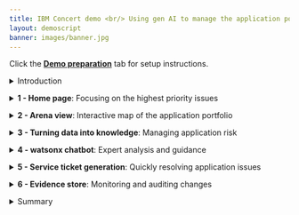 ```yaml
---
title: IBM Concert demo <br/> Using gen AI to manage the application portfolio <br/> <small> <i> Live demo for Sales and Tech Sales </i> </small>
layout: demoscript
banner: images/banner.jpg
---
```


<span id="top"></span>

Click the [**Demo preparation**](demo-preparation) tab for setup instructions.

<details markdown="1">

<summary>Introduction</summary>

Today we’ll explore how IBM Concert assists an operations team with managing a complex application landscape. Concert leverages AI across the entire application portfolio, enabling timely and effective decision-making.

By seamlessly integrating with existing toolsets and automatically discovering relevant data, we’ll see how Concert provides application owners with a holistic view of their applications and dependencies. Then we’ll use Concert’s generative AI capabilities to prioritize issues and provide actionable remediation recommendations to maintain application health and security.

Let’s get started.

<br/>

</details>

<p/>

<details markdown="1">

<summary><strong>1 - Home page</strong>: Focusing on the highest priority issues</summary>

<br/>

| **1.1** | **Examine the application landscape** |
| :--- | :--- |
| **Narration** | The operations manager at Focus Financial manages applications hosted across various environments. The applications team has recently adopted a microservices architecture that has increased complexity, as the applications now span multiple servers and cloud providers. This has introduced new challenges related to security, compliance and change management. |
| **Action** &nbsp; 1.1.1 | Show the **Home** page, which you opened during demo preparation. <br/> <img src="images/1-1-1.png" width="800" /> |
| **Narration** | Upon logging into Concert, the operations manager sees a comprehensive overview of the organization’s application posture. Concert provides comprehensive AI-generated insights that transcend traditional infrastructure silos. <br/><br/> The entire application posture is displayed, highlighting key metrics tied to risk, compliance, cost, networking and other dimensions. Application issues are prioritized based on their impact, ensuring the highest priority issues are addressed quickly. |

**[Go to top](#top)**

<br/><br/>

</details>

<p/>

<details markdown="1">

<summary><strong>2 - Arena view</strong>: Interactive map of the application portfolio</summary>

<br/>

| **2.1** | **Discover application connections and dependencies** |
| :--- | :--- |
| **Action** &nbsp; 2.1.1 | Click **Arena view**. <inline-notification text="Use the zoom controls to fit the view on your screen."></inline-notification> <img src="images/2-1-1.png" width="800" /> |
| **Narration** | The operations team harnesses the power of gen AI as Concert provides an interactive display of the application topology, revealing connections and dependencies. <br/><br/> The ‘Arena view’ provides the operations manager with a 360-degree view of the entire application ecosystem. Concert ingests data from various environments and toolsets, showing all the applications, runtime environments, source code repositories, deployed images, and public and private access points. <br/><br/> The operations manager can hover over any component to highlight the associated dependencies. |
| **Action** &nbsp; 2.1.2 | Type '**paymentApp**' into the search bar (1). Hover over the **paymentApp** application (2). <br/> <img src="images/2-1-2.png" width="800" /> |
| **Narration** | Looking at the ‘paymentApp,’ they see the Docker images and GitHub repositories associated with this application. They also see the environments where ‘paymentApp’ is deployed - in this case: development, QA, staging and two production environments. |
| **Action** &nbsp; 2.1.3 | Hover over the **production** environment. <inline-notification text="The environments aren't labeled in the UI. Take note of the position of the <strong>production</strong> environment while preparing for the demo."></inline-notification> <img src="images/2-1-3.png" width="800" /> |
| **Narration** | Highlighting the 'production' environment shows the applications deployed on it and the exposed public and private access points. |
| **Action** &nbsp; 2.1.4 | Hover over any **Deployed image**. <br/> <img src="images/2-1-4.png" width="800" /> |
| **Narration** | Highlighting an image shows the associated source code repositories, applications, environments and the exposed public and private access points. |
| **Action** &nbsp; 2.1.5 | Hover over a **Source repository** that is connected to at least one **Deployed image**. <br/> <img src="images/2-1-5.png" width="800" /> |
| **Narration** | Highlighting a source code repository shows the associated images, applications, environments and the exposed public and private access points. Next we'll see how Concert leverages this baseline data to discover gaps, prioritize insights and take actions to maintain application health and optimize the overall operations. |

**[Go to top](#top)**

<br/><br/>

</details>

<p/>

<details markdown="1">

<summary><strong>3 - Turning data into knowledge</strong>: Managing application risk</summary>

<br/>

| **3.1** | **Manage CVE risk** |
| :--- | :--- |
| **Action** &nbsp; 3.1.1 | Click the **Prioritized CVEs** switch. <inline-notification text="A red <strong>Prioritized CVEs</strong> section will appear in the diagram."></inline-notification> <img src="images/3-1-1.png" width="800" /> |
| **Narration** | The operations manager oversees the ongoing threats posed by Common Vulnerabilities and Exposures (CVEs). Concert empowers the operations team to identify and mitigate application vulnerabilities, ensuring resilient operations and reduced security risks by prioritizing the highest risk issues. <br/><br/> Organizations typically have many thousands of CVEs in their code libraries. Concert enables the operations team to focus on the highest risk CVEs – based on the actual exposure in their specific application environment. Concert uses the details of the specific environment, along with proprietary threat intelligence and business criticality data, to calculate the risk posed by each vulnerability. <br/><br/> By clicking ‘Prioritized CVEs,’ the operations manager sees the most critical CVEs associated with the payment application. The darkest circles represent ‘Priority 1’ vulnerabilities. | 
| **Action** &nbsp; 3.1.2 | Click a Priority 1 CVE (darkest red). <br/> <img src="images/3-1-2.png" width="800" /> <br/><br/> The following screen will appear: <br/> <img src="images/3-1-3.png" width="800" /> |
| **Narration** | The operations manager selects a CVE to view the details. <br/><br/> The Concert-generated risk score is a contextual score based on factors such as the environments where the code is deployed, the number of applications affected and the business criticality of those applications. Concert uses gen AI to automatically generate the CVE description and the “blast radius” showing each image and repository where the vulnerable code is deployed. |
| **Action** &nbsp; 3.1.3 | Click **X** to close the CVE details screen. <br/> <img src="images/3-1-4.png" width="800" /> |
| **Action** &nbsp; 3.1.4 | Click **X** to clear the search. <br/> <img src="images/3-1-5.png" width="800" /> |

<br/>

| **3.2** | **Manage compliance assessments** |
| :--- | :--- |
| **Action** &nbsp; 3.2.1 | Click the **Prioritized CVEs** switch to clear the CVEs, and then click the **Latest compliance assessments** switch. <inline-notification text="A green <strong>Latest compliance assessments</strong> section will appear in the diagram."></inline-notification> <img src="images/3-2-1.png" width="800" /> |
| **Narration** | The operations manager is responsible for maintaining compliance by ensuring all applications adhere to regulatory requirements. By integrating compliance management into the application lifecycle, Concert streamlines compliance assessments across all applications and accelerates issue tracking. When compliance deviations are detected, Concert prioritizes issues and assists the operations team in addressing them efficiently. <br/><br/> By clicking ‘Latest compliance assessments,’ the operations manager sees a summary of the compliance assessments across the application environments. The lighter circles represent the environments with the lowest compliance scores, while the darker circles represent those with higher compliance scores. |
| **Action** &nbsp; 3.2.2 | Click **Dimensions** (1) and select **Compliance** (2). <br/> <img src="images/3-2-2.png" width="800" /> |
| **Action** &nbsp; 3.2.3 | Select the **Profiles** tab. <br/> <img src="images/3-2-3.png" width="800" /> |
| **Action** &nbsp; 3.2.4 | Click the first **Compliance profile**. <br/> <img src="images/3-2-4.png" width="800" /> |
| **Action** &nbsp; 3.2.5 | Open the first control. <br/> <img src="images/3-2-5.png" width="800" /> |
| **Narration** | Concert creates compliance profiles based on standards such as NIST 800. Each profile contains a set of compliance controls, which are the specific measures that ensure applications adhere to regulatory policies. Concert uses gen AI to generate the description of each control. |
| **Action** &nbsp; 3.2.6 | Click **X** to close the compliance profile. <br/> <img src="images/3-2-6.png" width="800" /> |
| **Action** &nbsp; 3.2.7 | Select the **Assessments** tab. <br/> <img src="images/3-2-7.png" width="800" /> |
| **Action** &nbsp; 3.2.8 | Click to open the first assessment. <br/> <img src="images/3-2-8.png" width="800" /> <br/><br/> The following **NIST scan results** screen will appear: <br/> <img src="images/3-2-9.png" width="800" /> |
| **Narration** | Concert determines application compliance using compliance profiles. Concert creates compliance profiles based on standards such as NIST 800. Each profile contains a set of compliance controls, which are the specific measures that ensure applications adhere to regulatory policies. Concert uses gen AI to generate the description of each control. Concert’s assessment results identify which controls are compliant and which are not. <br/><br/> As applications are delivered, Concert verifies compliance and ensures adherence to standards as applications evolve and scale. In most organizations, compliance is typically handled in isolation by a separate compliance team. Concert provides a unified view of compliance impacts across application and compliance teams, enabling streamlined collaboration and decision-making. |
| **Action** &nbsp; 3.2.9 | Click **X** to close the **NIST scan results** screen. <br/> <img src="images/3-2-10.png" width="800" /> |
| **Action** &nbsp; 3.2.10 | Click the **Latest compliance assessments** switch to clear the compliance assessments, and then click the **Prioritized CVEs** switch. <inline-notification text="A red <strong>Prioritized CVEs</strong> section will appear in the diagram."></inline-notification> <img src="images/3-2-11.png" width="800" /> |
| **Action** &nbsp; 3.2.11 | Click the same CVE you selected previously. <br/> <img src="images/3-2-12.png" width="800" /> <br/><br/> The following screen will appear: <br/> <img src="images/3-2-13.png" width="800" /> |

**[Go to top](#top)**

<br/><br/>

</details>

<p/>

<details markdown="1">

<summary><strong>4 - watsonx chatbot</strong>: Expert analysis and guidance</summary>

<inline-notification text="watsonx is not currently configured in the demo environment. For now, you will need to skip this section."></inline-notification>

| **4.1** | **Interact with the chatbot** |
| :--- | :--- |
| **Action** &nbsp; 4.1.1 | Click **Ask watsonx**. <br/> <img src="images/4-1-1.png" width="800" /> |
| **Narration** | Concert’s interactive chatbot uses gen AI to dig deeper into Concert’s analysis and engage in conversations. The operations manager uses natural language to interact with Concert, probing its conclusions, understanding its recommendations and exploring the potential impacts. The chatbot uses IBM’s Granite language model and comes pre-trained to have interactive conversations about application risk. <br/><br/> For example, the operations manager can interactively ask questions about CVE details and engage in a discussion about Concert’s remediation guidance. |
| **Action** &nbsp; 4.1.2 | Type '**How do I mitigate this CVE?**' in the chatbot. <br/> <img src="images/4-1-2.png" width="800" /> |
| **Narration** | Concert responds like an expert, providing the operations manager with interactive insight about the vulnerability and offering remediation guidance. |
| **Action** &nbsp; 4.1.3 | Click **X** to close the chatbot window. <br/> <img src="images/4-1-3.png" width="800" /> |

**[Go to top](#top)**

<br/><br/>

</details>

<p/>

<details markdown="1">

<summary><strong>5 - Service ticket generation</strong>: Quickly resolving application issues</summary>

<br/>

| **5.1** | **Open a ticket** |
| :--- | :--- |
| **Narration** | Now that the operations manager fully understands the potential impact of the CVE on the application environment, Concert can automatically generate a service ticket to resolve the vulnerability. Previously, this process required manually communicating the issue to a separate team to create the service ticket. |
| **Action** &nbsp; 5.1.1 | Click **Open ticket** in the first row. <br/> <img src="images/5-1-1.png" width="800" /> <br/><br/> The following **Open a ticket** screen will appear: <br/> <img src="images/5-1-2.png" width="800" /> |
| **Narration** | Concert can connect directly to popular ticketing systems, such as GitHub, Jira and ServiceNow, to automatically generate service tickets to remediate the vulnerability. Concert automatically inserts the appropriate text into the ticket fields, automating what would otherwise be a time-consuming task. In addition to ensuring accuracy, Concert saves an average of 15 minutes per vulnerability, which can add up significantly given the thousands of issues that can arise each year. |
| **Action** &nbsp; 5.1.2 | Click **X** to close the **Open a ticket** screen. <br/> <img src="images/5-1-3.png" width="800" /> |
| **Action** &nbsp; 5.1.3 | Click **X** to close the CVE details screen. <br/> <img src="images/5-1-4.png" width="800" /> |

<br/>

| **5.2** | **Create an automation rule** |
| :--- | :--- |
| **Narration** | Alternatively, the operations manager can configure automation rules to automatically create and assign tickets in the ticketing system, further speeding up the process of remediating vulnerabilities. Concert’s automation rules define the automatic actions to take when it detects an impacting CVE. |
| **Action** &nbsp; 5.2.1 | Click **Administration** and select **Integrations**. <br/> <img src="images/5-2-1.png" width="800" /> |
| **Action** &nbsp; 5.2.2 | Click the **Automation rules** tab. <br/> <img src="images/5-2-2.png" width="800" /> |
| **Action** &nbsp; 5.2.3 | Click **Create automation rule**. <br/> <img src="images/5-2-3.png" width="800" /> |
| **Action** &nbsp; 5.2.4 | Type '**Automatic CVE ticket for production**' into the **Name** field (1). <br/> For the first condition, select **Environments** and **production** (2). <br/> For the second condition, Select **Open GitHub issue** (3). <br/> <img src="images/5-2-4.png" width="800" /> |
| **Narration** | For example, the operations manager can configure a rule to automatically generate a service ticket in GitHub for each vulnerability detected in the production environment. If desired, the operations manager can also set threshold values on risk scores to determine when a ticket should be generated. |
| **Action** &nbsp; 5.2.5 | Click **X** to close the **Create an automation rule** screen. <br/> <img src="images/5-2-5.png" width="800" /> |

**[Go to top](#top)**

<br/><br/>

</details>

<p/>

<details markdown="1">

<summary><strong>6 - Evidence store</strong>: Monitoring and auditing changes</summary>

<br/>

| **6.1** | **Audit changes** |
| :--- | :--- |
| **Action** &nbsp; 6.1.1 | Click **Inventory** (1) and select **Evidence store** (2). <br/> <img src="images/6-1-1.png" width="800" /> <br/><br/> The following **Evidence store** screen will appear: <br/> <img src="images/6-1-2.png" width="800" /> |
| **Narration** | As activities occur and data is updated, Concert continuously maintains the information in the ‘Evidence store.’ The 'Evidence store' acts as a comprehensive change log, tracking CVE resolution progress, compliance status, delivered applications and all the other crucial details. <br/><br/> During software audits, compiling and presenting all necessary data to demonstrate compliance can be very time-consuming. However, with Concert, all relevant information is automatically collected and stored in the 'Evidence store,' making the audit process much more efficient. <br/><br/> For example, we can easily see what compliance assessments we’ve completed and what changed over time. |
| **Action** &nbsp; 6.1.2 | Click **Compliance assessment** under the chart. <br/> <img src="images/6-1-3.png" width="800" /> <br/><br/> The following screen will appear: <br/> <img src="images/6-1-4.png" width="800" /> |
| **Action** &nbsp; 6.1.3 | <inline-notification text="There is currently only one compliance assessment loaded into the demo environment. For now, you will need to skip these final actions."></inline-notification> Select the last two assessments (1) and then select **Compare** (2). <br/> <img src="images/6-1-5.png" width="800" /> <br/><br/> The following screen will appear: <br/> <img src="images/6-1-6.png" width="800" /> |
| **Narration** | Concert compares the two selected compliance assessments, highlighting the differences. It compares the total number of controls that passed in each assessment and the results for each specific control. |

**[Go to top](#top)**

<br/><br/>

</details>

<p/>

<details markdown="1">

<summary>Summary</summary>

We’ve shown how Concert helps an operations manager identify and prioritize application issues, and then facilitate remediation. Before using Concert, the operations team struggled with manual efforts, multiple tools and extensive data required to manage their applications.

The operations manager leveraged Concert to bridge data silos and provide a 360-degree view of their application operations. Concert analyzed data across diverse application environments and helped the operations team proactively ensure the health of their applications.

**[Go to top](#top)**

<br/><br/>

</details>